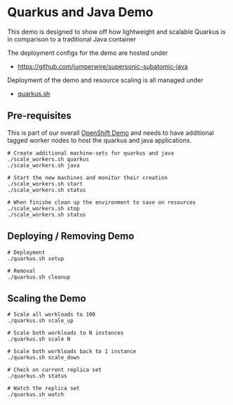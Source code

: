 # Quarkus and Java Demo

This demo is designed to show off how lightweight and scalable Quarkus
is in comparison to a traditional Java container

The deployment configs for the demo are hosted under

- https://github.com/jumperwire/supersonic-subatomic-java

Deployment of the demo and resource scaling is all managed under

* [quarkus.sh](../quarkus.sh)


## Pre-requisites
This is part of our overall [OpenShift Demo](OpenShiftDemo.md) and needs to have
additional tagged worker nodes to host the quarkus and java applications.

```
# Create additional machine-sets for quarkus and java
./scale_workers.sh quarkus
./scale_workers.sh java

# Start the new machines and monitor their creation
./scale_workers.sh start
./scale_workers.sh status

# When finishe clean up the environment to save on resources
./scale_workers.sh stop
./scale_workers.sh status
```

## Deploying / Removing Demo

```
# Deployment
./quarkus.sh setup

# Removal
./quarkus.sh cleanup
```

## Scaling the Demo

```
# Scale all workloads to 100
./quarkus.sh scale_up

# Scale both workloads to N instances
./quarkus.sh scale N

# Scale both workloads back to 1 instance
./quarkus.sh scale_down

# Check on current replica set
./quarkus.sh status

# Watch the replica set  
./quarkus.sh watch

```
